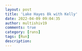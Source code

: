```yaml
---
layout: post
title: 'Lake Hayes 8k with Kelly'
date: 2022-04-09 09:04:35
author: multishiv19
comments: true
category: [runs]
tags: [Run]
description: 
---
```


<div width='100%' class='strava-embed-placeholder' data-embed-type='activity' data-embed-id='6956601759'></div>
<script src='https://strava-embeds.com/embed.js'></script>
